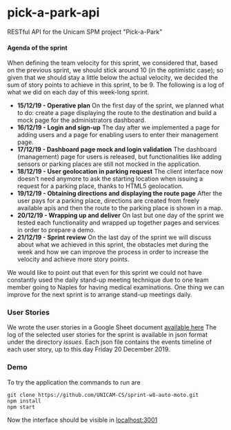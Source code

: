 # pick-a-park-api
RESTful API for the Unicam SPM project "Pick-a-Park"

#### Agenda of the sprint
When defining the team velocity for this sprint, we considered that, based on the previous sprint, we should stick around 10 (in the optimistic case); so given that we should stay a little below the actual velocity, we decided the sum of story points to achieve in this sprint, to be 9.
The following is a log of what we did on each day of this week-long sprint.

* **15/12/19 - Operative plan**
On the first day of the sprint, we planned what to do: create a page displaying the route to the destination and build a mock page for the administrators dashboard.
* **16/12/19 - Login and sign-up**
The day after we implemented a page for adding users and a page for enabling users to enter their management page.
* **17/12/19 - Dashboard page mock and login validation**
The dashboard (management) page for users is released, but functionalities like adding sensors or parking places are still not mocked in the application.
* **18/12/19 - User geolocation in parking request**
The client interface now doesn't need anymore to ask the starting location when issuing a request for a parking place, thanks to HTML5 geolocation.
* **19/12/19 - Obtaining directions and displaying the route page**
After the user pays for a parking place, directions are created from freely available apis and then the route to the parking place is shown in a map.
* **20/12/19 - Wrapping up and deliver**
On last but one day of the sprint we tested each functionality and wrapped up together pages and services in order to prepare a demo.
* **21/12/19 - Sprint review**
On the last day of the sprint we will discuss about what we achieved in this sprint, the obstacles met during the week and how we can improve the process in order to increase the velocity and achieve more story points.

We would like to point out that even for this sprint we could not have constantly used the daily stand-up meeting technique due to one team member going to Naples for having medical examinations.
One thing we can improve for the next sprint is to arrange stand-up meetings daily.

### User Stories
We wrote the user stories in a Google Sheet document [available here](https://docs.google.com/spreadsheets/d/1CT56THMKohscO8FBVuiHBV9Dpm8neEXZE4Pcw-vWUB8/edit?usp=sharing)
The log of the selected user stories for the sprint is available in json format under the directory *issues*.
Each json file contains the events timeline of each user story, up to this day Friday 20 December 2019.


### Demo
To try the application the commands to run are
```
git clone https://github.com/UNICAM-CS/sprint-w8-auto-moto.git
npm install
npm start
```
Now the interface should be visible in [localhost:3001](http://localhost:3001)